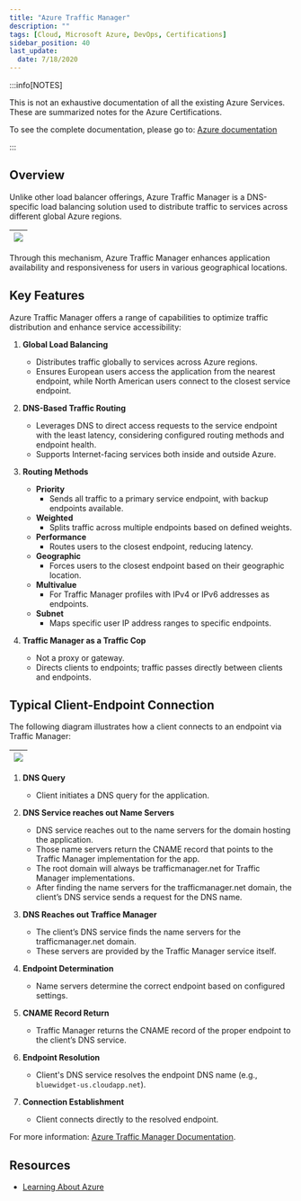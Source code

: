 ```yaml
---
title: "Azure Traffic Manager"
description: ""
tags: [Cloud, Microsoft Azure, DevOps, Certifications]
sidebar_position: 40
last_update:
  date: 7/18/2020
---
```



:::info[NOTES]

This is not an exhaustive documentation of all the existing Azure Services. These are summarized notes for the Azure Certifications.

To see the complete documentation, please go to: [Azure documentation](https://learn.microsoft.com/en-us/azure/?product=popular)

:::



## Overview

Unlike other load balancer offerings, Azure Traffic Manager is a DNS-specific load balancing solution used to distribute traffic to services across different global Azure regions.

|![](/img/docs/azure-traffic-maanger-diagram-from-azure-docsss.png)|
|-|

Through this mechanism, Azure Traffic Manager enhances application availability and responsiveness for users in various geographical locations.


## Key Features

Azure Traffic Manager offers a range of capabilities to optimize traffic distribution and enhance service accessibility:

1. **Global Load Balancing**
   - Distributes traffic globally to services across Azure regions.
   - Ensures European users access the application from the nearest endpoint, while North American users connect to the closest service endpoint.

2. **DNS-Based Traffic Routing**
   - Leverages DNS to direct access requests to the service endpoint with the least latency, considering configured routing methods and endpoint health.
   - Supports Internet-facing services both inside and outside Azure.

3. **Routing Methods**
   - **Priority** 
        - Sends all traffic to a primary service endpoint, with backup endpoints available.
   - **Weighted** 
        - Splits traffic across multiple endpoints based on defined weights.
   - **Performance** 
        - Routes users to the closest endpoint, reducing latency.
   - **Geographic** 
        - Forces users to the closest endpoint based on their geographic location.
   - **Multivalue** 
        - For Traffic Manager profiles with IPv4 or IPv6 addresses as endpoints.
   - **Subnet** 
        - Maps specific user IP address ranges to specific endpoints.

4. **Traffic Manager as a Traffic Cop**
   - Not a proxy or gateway.
   - Directs clients to endpoints; traffic passes directly between clients and endpoints.



## Typical Client-Endpoint Connection

The following diagram illustrates how a client connects to an endpoint via Traffic Manager:

|![](/img/docs/azure-traffic-manager-client-connecting-to-endpoint.png)|
|-|

1. **DNS Query**
   - Client initiates a DNS query for the application.

2. **DNS Service reaches out Name Servers**
   - DNS service reaches out to the name servers for the domain hosting the application.
   - Those name servers return the CNAME record that points to the Traffic Manager implementation for the app. 
   - The root domain will always be trafficmanager.net for Traffic Manager implementations.
   - After finding the name servers for the trafficmanager.net domain, the client’s DNS service sends a request for the DNS name.

3. **DNS Reaches out Traffice Manager**
   - The client’s DNS service finds the name servers for the trafficmanager.net domain. 
   - These servers are provided by the Traffic Manager service itself.

4. **Endpoint Determination**   
   - Name servers determine the correct endpoint based on configured settings.   

5. **CNAME Record Return**
   - Traffic Manager returns the CNAME record of the proper endpoint to the client’s DNS service.

5. **Endpoint Resolution**
   - Client's DNS service resolves the endpoint DNS name (e.g., `bluewidget-us.cloudapp.net`).

6. **Connection Establishment**
   - Client connects directly to the resolved endpoint.


For more information: [Azure Traffic Manager Documentation](https://learn.microsoft.com/en-us/azure/traffic-manager/traffic-manager-overview).


## Resources 

- [Learning About Azure](https://cloudacademy.com/learning-paths/learning-about-azure-5663/) 
